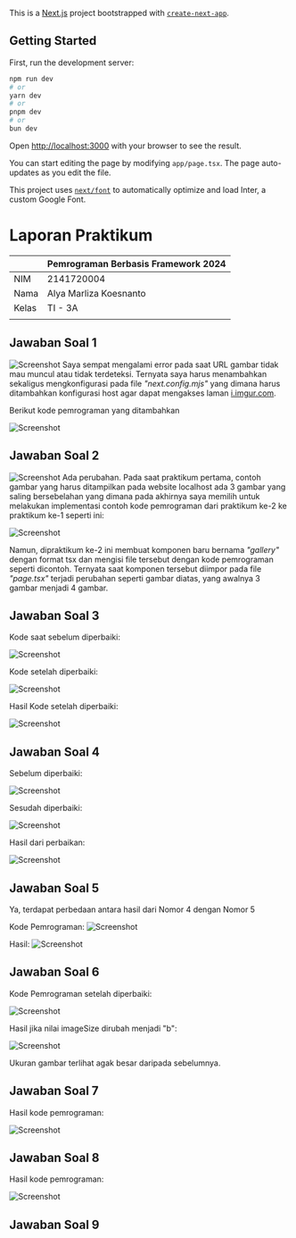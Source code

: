 This is a [Next.js](https://nextjs.org/) project bootstrapped with [`create-next-app`](https://github.com/vercel/next.js/tree/canary/packages/create-next-app).

## Getting Started

First, run the development server:

```bash
npm run dev
# or
yarn dev
# or
pnpm dev
# or
bun dev
```

Open [http://localhost:3000](http://localhost:3000) with your browser to see the result.

You can start editing the page by modifying `app/page.tsx`. The page auto-updates as you edit the file.

This project uses [`next/font`](https://nextjs.org/docs/basic-features/font-optimization) to automatically optimize and load Inter, a custom Google Font.

# **Laporan Praktikum**

|  | Pemrograman Berbasis Framework 2024 |
|--|--|
| NIM | 2141720004 |
| Nama | Alya Marliza Koesnanto |
| Kelas | TI - 3A |
| | |


## **Jawaban Soal 1**
![Screenshot](assets-report/01.png)
Saya sempat mengalami error pada saat URL gambar tidak mau muncul atau tidak terdeteksi. Ternyata saya harus menambahkan sekaligus mengkonfigurasi pada file _"next.config.mjs"_ yang dimana harus ditambahkan konfigurasi host agar dapat mengakses laman [i.imgur.com](i.imgur.com/MK3eW3Am.jpg).

Berikut kode pemrograman yang ditambahkan

![Screenshot](assets-report/02.png)

## **Jawaban Soal 2**
![Screenshot](assets-report/03.png)
Ada perubahan. Pada saat praktikum pertama, contoh gambar yang harus ditampilkan pada website localhost ada 3 gambar yang saling bersebelahan yang dimana pada akhirnya saya memilih untuk melakukan implementasi contoh kode pemrograman dari praktikum ke-2 ke praktikum ke-1 seperti ini:

![Screenshot](assets-report/04.png)

Namun, dipraktikum ke-2 ini membuat komponen baru bernama _"gallery"_ dengan format tsx dan mengisi file tersebut dengan kode pemrograman seperti dicontoh. Ternyata saat komponen tersebut diimpor pada file _"page.tsx"_ terjadi perubahan seperti gambar diatas, yang awalnya 3 gambar menjadi 4 gambar.

## **Jawaban Soal 3**

Kode saat sebelum diperbaiki:

![Screenshot](assets-report/08.png)

Kode setelah diperbaiki:

![Screenshot](assets-report/09.png)

Hasil Kode setelah diperbaiki:

![Screenshot](assets-report/10.png)

## **Jawaban Soal 4**

Sebelum diperbaiki:

![Screenshot](assets-report/05.png)

Sesudah diperbaiki:

![Screenshot](assets-report/06.png)

Hasil dari perbaikan:

![Screenshot](assets-report/07.png)

## **Jawaban Soal 5**

Ya, terdapat perbedaan antara hasil dari Nomor 4 dengan Nomor 5

Kode Pemrograman:
![Screenshot](assets-report/11.png)

Hasil:
![Screenshot](assets-report/12.png)

## **Jawaban Soal 6**

Kode Pemrograman setelah diperbaiki:

![Screenshot](assets-report/13.png)

Hasil jika nilai imageSize dirubah menjadi "b":

![Screenshot](assets-report/14.png)

Ukuran gambar terlihat agak besar daripada sebelumnya.

## **Jawaban Soal 7**

Hasil kode pemrograman:

![Screenshot](assets-report/15.png)

## **Jawaban Soal 8**

Hasil kode pemrograman:

![Screenshot](assets-report/16.png)

## **Jawaban Soal 9**